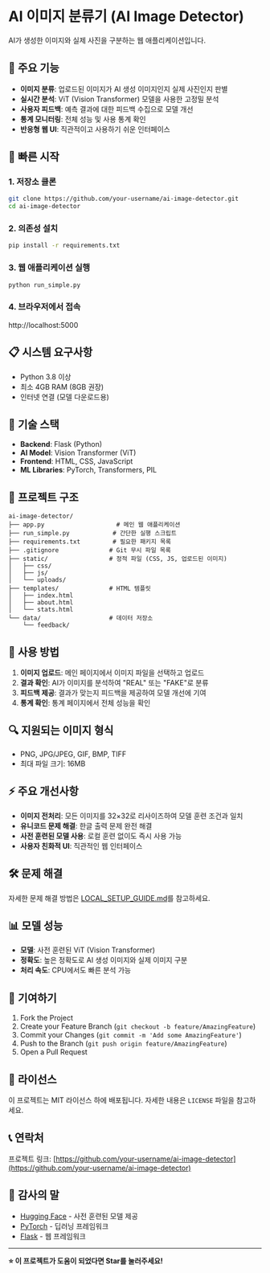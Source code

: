 # AI 이미지 분류기 (AI Image Detector)

AI가 생성한 이미지와 실제 사진을 구분하는 웹 애플리케이션입니다.

## 🎯 주요 기능

- **이미지 분류**: 업로드된 이미지가 AI 생성 이미지인지 실제 사진인지 판별
- **실시간 분석**: ViT (Vision Transformer) 모델을 사용한 고정밀 분석
- **사용자 피드백**: 예측 결과에 대한 피드백 수집으로 모델 개선
- **통계 모니터링**: 전체 성능 및 사용 통계 확인
- **반응형 웹 UI**: 직관적이고 사용하기 쉬운 인터페이스

## 🚀 빠른 시작

### 1. 저장소 클론
```bash
git clone https://github.com/your-username/ai-image-detector.git
cd ai-image-detector
```

### 2. 의존성 설치
```bash
pip install -r requirements.txt
```

### 3. 웹 애플리케이션 실행
```bash
python run_simple.py
```

### 4. 브라우저에서 접속
http://localhost:5000

## 📋 시스템 요구사항

- Python 3.8 이상
- 최소 4GB RAM (8GB 권장)
- 인터넷 연결 (모델 다운로드용)

## 🔧 기술 스택

- **Backend**: Flask (Python)
- **AI Model**: Vision Transformer (ViT)
- **Frontend**: HTML, CSS, JavaScript
- **ML Libraries**: PyTorch, Transformers, PIL

## 📁 프로젝트 구조

```
ai-image-detector/
├── app.py                    # 메인 웹 애플리케이션
├── run_simple.py            # 간단한 실행 스크립트
├── requirements.txt         # 필요한 패키지 목록
├── .gitignore              # Git 무시 파일 목록
├── static/                 # 정적 파일 (CSS, JS, 업로드된 이미지)
│   ├── css/
│   ├── js/
│   └── uploads/
├── templates/              # HTML 템플릿
│   ├── index.html
│   ├── about.html
│   └── stats.html
└── data/                   # 데이터 저장소
    └── feedback/
```

## 🎨 사용 방법

1. **이미지 업로드**: 메인 페이지에서 이미지 파일을 선택하고 업로드
2. **결과 확인**: AI가 이미지를 분석하여 "REAL" 또는 "FAKE"로 분류
3. **피드백 제공**: 결과가 맞는지 피드백을 제공하여 모델 개선에 기여
4. **통계 확인**: 통계 페이지에서 전체 성능을 확인

## 🔍 지원되는 이미지 형식

- PNG, JPG/JPEG, GIF, BMP, TIFF
- 최대 파일 크기: 16MB

## ⚡ 주요 개선사항

- **이미지 전처리**: 모든 이미지를 32×32로 리사이즈하여 모델 훈련 조건과 일치
- **유니코드 문제 해결**: 한글 출력 문제 완전 해결
- **사전 훈련된 모델 사용**: 로컬 훈련 없이도 즉시 사용 가능
- **사용자 친화적 UI**: 직관적인 웹 인터페이스

## 🛠️ 문제 해결

자세한 문제 해결 방법은 [LOCAL_SETUP_GUIDE.md](LOCAL_SETUP_GUIDE.md)를 참고하세요.

## 📊 모델 성능

- **모델**: 사전 훈련된 ViT (Vision Transformer)
- **정확도**: 높은 정확도로 AI 생성 이미지와 실제 이미지 구분
- **처리 속도**: CPU에서도 빠른 분석 가능

## 🤝 기여하기

1. Fork the Project
2. Create your Feature Branch (`git checkout -b feature/AmazingFeature`)
3. Commit your Changes (`git commit -m 'Add some AmazingFeature'`)
4. Push to the Branch (`git push origin feature/AmazingFeature`)
5. Open a Pull Request

## 📄 라이선스

이 프로젝트는 MIT 라이선스 하에 배포됩니다. 자세한 내용은 `LICENSE` 파일을 참고하세요.

## 📞 연락처

프로젝트 링크: [https://github.com/your-username/ai-image-detector](https://github.com/your-username/ai-image-detector)

## 🙏 감사의 말

- [Hugging Face](https://huggingface.co/) - 사전 훈련된 모델 제공
- [PyTorch](https://pytorch.org/) - 딥러닝 프레임워크
- [Flask](https://flask.palletsprojects.com/) - 웹 프레임워크

---

**⭐ 이 프로젝트가 도움이 되었다면 Star를 눌러주세요!**